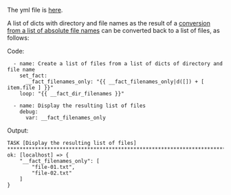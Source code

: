 The yml file is [here](https://github.com/berndfinger/ansible-data-type-conversion/blob/main/sample-code/create-list-of-filenames-from-list-of-dicts.yml).

A list of dicts with directory and file names as the result of a [conversion from a list of absolute file names](https://github.com/berndfinger/ansible-data-type-conversion/blob/main/create-list-of-dicts-from-list-of-filenames.md)
can be converted back to a list of files, as follows:

Code:
```
  - name: Create a list of files from a list of dicts of directory and file name
    set_fact:
      __fact_filenames_only: "{{ __fact_filenames_only|d([]) + [ item.file ] }}"
    loop: "{{ __fact_dir_filenames }}"

  - name: Display the resulting list of files
    debug:
      var: __fact_filenames_only
```

Output:
```
TASK [Display the resulting list of files] *************************************************************************************************
ok: [localhost] => {
    "__fact_filenames_only": [
        "file-01.txt",
        "file-02.txt"
    ]
}
```
